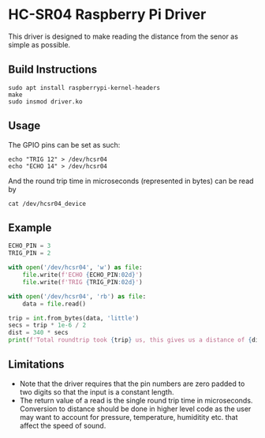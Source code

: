 # HC-SR04 Raspberry Pi Driver
This driver is designed to make reading the distance from the senor as simple as possible.

## Build Instructions

```
sudo apt install raspberrypi-kernel-headers
make
sudo insmod driver.ko
```

## Usage

The GPIO pins can be set as such:
```
echo "TRIG 12" > /dev/hcsr04
echo "ECHO 14" > /dev/hcsr04
```
And the round trip time in microseconds (represented in bytes) can be read by
```
cat /dev/hcsr04_device
```

## Example

```python
ECHO_PIN = 3
TRIG_PIN = 2

with open('/dev/hcsr04', 'w') as file:
    file.write(f'ECHO {ECHO_PIN:02d}')
    file.write(f'TRIG {TRIG_PIN:02d}')

with open('/dev/hcsr04', 'rb') as file:
    data = file.read()

trip = int.from_bytes(data, 'little')
secs = trip * 1e-6 / 2
dist = 340 * secs
print(f'Total roundtrip took {trip} us, this gives us a distance of {dist * 100:.2f} cm')
```

## Limitations
- Note that the driver requires that the pin numbers are zero padded to two digits so that the input is a constant length.
- The return value of a read is the single round trip time in microseconds. Conversion to distance should be done in higher level code as the user may want to account for pressure, temperature, humiditity etc. that affect the speed of sound.